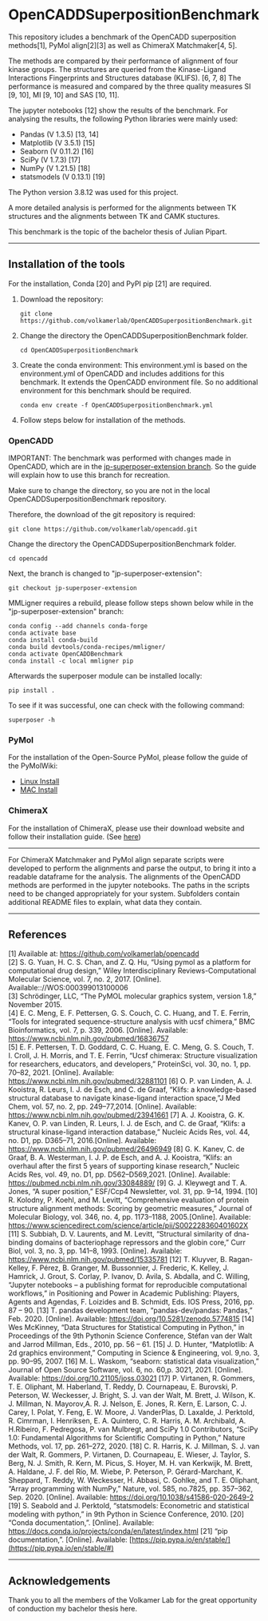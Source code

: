 # OpenCADDSuperpositionBenchmark
This repository icludes a benchmark of the OpenCADD superposition methods[1], PyMol align[2][3] as well as ChimeraX Matchmaker[4, 5].

The methods are compared by their performance of alignment of four kinase groups.
The structures are queried from the Kinase-Ligand Interactions Fingerprints and Structures database (KLIFS). [6, 7, 8]
The performance is measured and compared by the three quality measures SI [9, 10], MI [9, 10] and SAS [10, 11].


The jupyter notebooks [12] show the results of the benchmark.
For analysing the results, the following Python libraries were mainly used:

- Pandas (V 1.3.5) [13, 14]
- Matplotlib (V 3.5.1) [15]
- Seaborn (V 0.11.2) [16]
- SciPy (V 1.7.3) [17]
- NumPy (V 1.21.5) [18]
- statsmodels (V 0.13.1) [19]
  
The Python version 3.8.12 was used for this project.

A more detailed analysis is performed for the alignments between TK structures and the alignments between TK and CAMK stuctures. 

This benchmark is the topic of the bachelor thesis of Julian Pipart. 

___
## Installation of the tools
For the installation, Conda [20] and PyPI pip [21] are required.

1. Download the repository:
    ```
    git clone https://github.com/volkamerlab/OpenCADDSuperpositionBenchmark.git
    ```

2. Change the directory the OpenCADDSuperpositionBenchmark folder.
    ```
    cd OpenCADDSuperpositionBenchmark
    ```

3. Create the conda environment:
This environment.yml is based on the environment.yml of OpenCADD and includes additions for this benchmark.
It extends the OpenCADD environment file. So no additional environment for this benchmark should be required.
    ```
    conda env create -f OpenCADDSuperpositionBenchmark.yml
    ```

4. Follow steps below for installation of the methods.

### OpenCADD
IMPORTANT: The benchmark was performed with changes made in OpenCADD, which are in the [jp-superposer-extension branch](https://github.com/volkamerlab/opencadd/tree/jp-superposer-extension). So the guide will explain how to use this branch for recreation.

Make sure to change the directory, so you are not in the local OpenCADDSuperpositionBenchmark repository.

Therefore, the download of the git repository is required:
```
git clone https://github.com/volkamerlab/opencadd.git
```
Change the directory the OpenCADDSuperpositionBenchmark folder.
```
cd opencadd
```
Next, the branch is changed to "jp-superposer-extension":
```
git checkout jp-superposer-extension
```
MMLigner requires a rebuild, please follow steps shown below while in the "jp-superposer-extension" branch:
```
conda config --add channels conda-forge 
conda activate base
conda install conda-build
conda build devtools/conda-recipes/mmligner/
conda activate OpenCADDBenchmark
conda install -c local mmligner pip
```
Afterwards the superposer module can be installed locally:
```
pip install . 
```
To see if it was successful, one can check with the following command:
```
superposer -h
```


### PyMol
For the installation of the Open-Source PyMol, please follow the guide of the PyMolWiki:
- [Linux Install](https://pymolwiki.org/index.php/Linux_Install)
- [MAC Install](https://pymolwiki.org/index.php/MAC_Install)

### ChimeraX
For the installation of ChimeraX, please use their download website and follow their installation guide. (See [here](https://www.cgl.ucsf.edu/chimerax/download.html))

___
For ChimeraX Matchmaker and PyMol align separate scripts were developed to perform the alignments and parse the output, to bring it into a readable dataframe for the analysis.
The alignments of the OpenCADD methods are performed in the jupyter notebooks.
The paths in the scripts need to be changed appropriately for your system.
Subfolders contain additional README files to explain, what data they contain. 
___
## References
[1] Available at: https://github.com/volkamerlab/opencadd \
[2] S. G. Yuan, H. C. S. Chan, and Z. Q. Hu, “Using pymol as a platform for computational drug design,” Wiley Interdisciplinary Reviews-Computational Molecular Science, vol. 7, no. 2, 2017. [Online]. Available:<Go to ISI>://WOS:000399013100006 \
[3] Schrödinger, LLC, “The PyMOL molecular graphics system, version 1.8,” November 2015. \
[4] E. C. Meng, E. F. Pettersen, G. S. Couch, C. C. Huang, and T. E. Ferrin, “Tools for integrated sequence-structure analysis with ucsf chimera,” BMC Bioinformatics, vol. 7, p. 339, 2006. [Online]. Available:  https://www.ncbi.nlm.nih.gov/pubmed/16836757 \
[5] E. F. Pettersen, T. D. Goddard, C. C. Huang, E. C. Meng, G. S. Couch, T. I. Croll, J. H. Morris, and T. E. Ferrin, “Ucsf chimerax: Structure visualization for researchers, educators, and developers,” ProteinSci, vol. 30, no. 1, pp. 70–82, 2021. [Online]. Available:  https://www.ncbi.nlm.nih.gov/pubmed/32881101
[6] O. P. van Linden, A. J. Kooistra, R. Leurs, I. J. de Esch, and C. de Graaf, “Klifs:  a knowledge-based structural database to navigate kinase-ligand interaction space,”J Med Chem, vol. 57, no. 2, pp. 249–77,2014. [Online]. Available:  https://www.ncbi.nlm.nih.gov/pubmed/23941661
[7] A. J. Kooistra, G. K. Kanev, O. P. van Linden, R. Leurs, I. J. de Esch, and C. de Graaf, “Klifs:  a structural kinase-ligand interaction database,” Nucleic Acids Res, vol. 44, no. D1, pp. D365–71, 2016.[Online]. Available:  https://www.ncbi.nlm.nih.gov/pubmed/26496949
[8] G. K. Kanev, C. de Graaf, B. A. Westerman, I. J. P. de Esch, and A. J. Kooistra, “Klifs:  an overhaul after the first 5 years of supporting kinase research,” Nucleic Acids Res, vol. 49, no. D1, pp. D562–D569,2021. [Online]. Available: https://pubmed.ncbi.nlm.nih.gov/33084889/
[9] G. J. Kleywegt and T. A. Jones, “A super position,” ESF/Ccp4 Newsletter, vol. 31, pp. 9–14, 1994.
[10] R. Kolodny, P. Koehl, and M. Levitt, “Comprehensive evaluation of protein structure alignment methods: Scoring by geometric measures,” Journal of Molecular Biology, vol. 346, no. 4, pp. 1173–1188, 2005.[Online]. Available:  https://www.sciencedirect.com/science/article/pii/S002228360401602X
[11] S. Subbiah, D. V. Laurents, and M. Levitt, “Structural similarity of dna-binding domains of bacteriophage repressors and the globin core,” Curr Biol, vol. 3, no. 3, pp. 141–8, 1993. [Online]. Available:  https://www.ncbi.nlm.nih.gov/pubmed/15335781
[12] T. Kluyver, B. Ragan-Kelley, F. Pérez, B. Granger, M. Bussonnier, J. Frederic, K. Kelley, J. Hamrick, J. Grout, S. Corlay, P. Ivanov, D. Avila, S. Abdalla, and C. Willing, “Jupyter notebooks – a publishing format for reproducible computational workflows,” in Positioning and Power in Academic Publishing: Players, Agents and Agendas, F. Loizides and B. Schmidt, Eds.    IOS Press, 2016, pp. 87 – 90.
[13] T. pandas development team, “pandas-dev/pandas: Pandas,” Feb. 2020. [Online]. Available: https://doi.org/10.5281/zenodo.5774815
[14] Wes McKinney, “Data Structures for Statistical Computing in Python,” in Proceedings of the 9th Pythonin Science Conference, Stéfan van der Walt and Jarrod Millman, Eds., 2010, pp. 56 – 61.
[15] J. D. Hunter, “Matplotlib:  A 2d graphics environment,” Computing in Science & Engineering, vol. 9,no. 3, pp. 90–95, 2007.
[16] M. L. Waskom, “seaborn:  statistical data visualization,” Journal of Open Source Software, vol. 6, no. 60,p. 3021, 2021. [Online]. Available:  https://doi.org/10.21105/joss.03021
[17] P. Virtanen, R. Gommers, T. E. Oliphant, M. Haberland, T. Reddy, D. Cournapeau, E. Burovski, P. Peterson, W. Weckesser, J. Bright, S. J. van der Walt, M. Brett, J. Wilson, K. J. Millman, N. Mayorov,A. R. J. Nelson, E. Jones, R. Kern, E. Larson, C. J. Carey, ̇I. Polat, Y. Feng, E. W. Moore, J. VanderPlas, D. Laxalde, J. Perktold, R. Cimrman, I. Henriksen, E. A. Quintero, C. R. Harris, A. M. Archibald, A. H.Ribeiro, F. Pedregosa, P. van Mulbregt, and SciPy 1.0 Contributors, “SciPy 1.0:  Fundamental Algorithms for Scientific Computing in Python,” Nature Methods, vol. 17, pp. 261–272, 2020.
[18] C. R. Harris, K. J. Millman, S. J. van der Walt, R. Gommers, P. Virtanen, D. Cournapeau, E. Wieser, J. Taylor, S. Berg, N. J. Smith, R. Kern, M. Picus, S. Hoyer, M. H. van Kerkwijk, M. Brett, A. Haldane, J. F. del Río, M. Wiebe, P. Peterson, P. Gérard-Marchant, K. Sheppard, T. Reddy, W. Weckesser, H. Abbasi, C. Gohlke, and T. E. Oliphant, “Array programming with NumPy,” Nature, vol. 585, no.7825, pp. 357–362, Sep. 2020. [Online]. Available:  https://doi.org/10.1038/s41586-020-2649-2
[19] S. Seabold and J. Perktold, “statsmodels:  Econometric and statistical modeling with python,” in 9th Python in Science Conference, 2010.
[20] “Conda documentation,”. [Online]. Available:  https://docs.conda.io/projects/conda/en/latest/index.html
[21] “pip documentation,”. [Online]. Available: [https://pip.pypa.io/en/stable/](https://pip.pypa.io/en/stable/#)


___
## Acknowledgements
Thank you to all the members of the Volkamer Lab for the great opportunity of conduction my bachelor thesis here.
